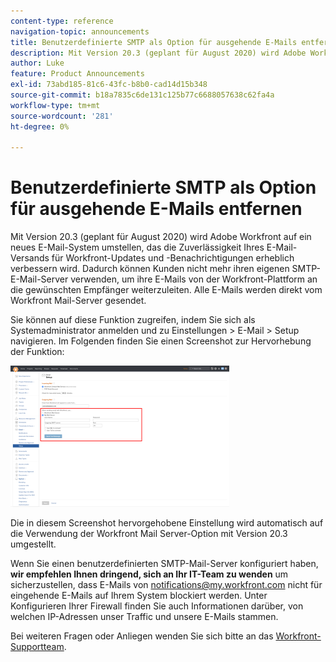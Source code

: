 ```yaml
---
content-type: reference
navigation-topic: announcements
title: Benutzerdefinierte SMTP als Option für ausgehende E-Mails entfernen
description: Mit Version 20.3 (geplant für August 2020) wird Adobe Workfront auf ein neues E-Mail-System umstellen, das die Zuverlässigkeit Ihres E-Mail-Versands für Workfront-Updates und -Benachrichtigungen erheblich verbessern wird. Dadurch können Kunden nicht mehr ihren eigenen SMTP-E-Mail-Server verwenden, um ihre E-Mails von der Workfront-Plattform an die gewünschten Empfänger weiterzuleiten. Alle E-Mails werden direkt vom Workfront Mail-Server gesendet.
author: Luke
feature: Product Announcements
exl-id: 73abd185-81c6-43fc-b8b0-cad14d15b348
source-git-commit: b18a7835c6de131c125b77c6688057638c62fa4a
workflow-type: tm+mt
source-wordcount: '281'
ht-degree: 0%

---
```


# Benutzerdefinierte SMTP als Option für ausgehende E-Mails entfernen

Mit Version 20.3 (geplant für August 2020) wird Adobe Workfront auf ein neues E-Mail-System umstellen, das die Zuverlässigkeit Ihres E-Mail-Versands für Workfront-Updates und -Benachrichtigungen erheblich verbessern wird. Dadurch können Kunden nicht mehr ihren eigenen SMTP-E-Mail-Server verwenden, um ihre E-Mails von der Workfront-Plattform an die gewünschten Empfänger weiterzuleiten. Alle E-Mails werden direkt vom Workfront Mail-Server gesendet.

Sie können auf diese Funktion zugreifen, indem Sie sich als Systemadministrator anmelden und zu Einstellungen > E-Mail > Setup navigieren. Im Folgenden finden Sie einen Screenshot zur Hervorhebung der Funktion:

![E-Mail-Server-Einstellungen](assets/email-server-settings-350x226.png)

Die in diesem Screenshot hervorgehobene Einstellung wird automatisch auf die Verwendung der Workfront Mail Server-Option mit Version 20.3 umgestellt.

Wenn Sie einen benutzerdefinierten SMTP-Mail-Server konfiguriert haben, **wir empfehlen Ihnen dringend, sich an Ihr IT-Team zu wenden** um sicherzustellen, dass E-Mails von notifications@my.workfront.com nicht für eingehende E-Mails auf Ihrem System blockiert werden. Unter Konfigurieren Ihrer Firewall finden Sie auch Informationen darüber, von welchen IP-Adressen unser Traffic und unsere E-Mails stammen.

Bei weiteren Fragen oder Anliegen wenden Sie sich bitte an das [Workfront-Supportteam](https://experienceleague.adobe.com/?support-tab=home#support).
